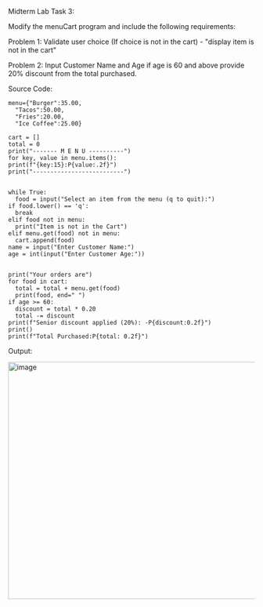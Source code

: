 Midterm Lab Task 3:

Modify the menuCart program and include the following requirements:

Problem 1: Validate user choice (If choice is not in the cart) - "display item is not in the cart"

Problem 2: Input Customer Name and Age if age is 60 and above provide 20% discount from the total purchased.

Source Code:

    menu={"Burger":35.00,
      "Tacos":50.00,
      "Fries":20.00,
      "Ice Coffee":25.00}
    
    cart = []
    total = 0
    print("------- M E N U ----------")
    for key, value in menu.items():
    print(f"{key:15}:P{value:.2f}")
    print("--------------------------")
    
    
    while True:
      food = input("Select an item from the menu (q to quit):")
    if food.lower() == 'q':
      break
    elif food not in menu:
      print("Item is not in the Cart")
    elif menu.get(food) not in menu:
      cart.append(food)
    name = input("Enter Customer Name:")
    age = int(input("Enter Customer Age:"))
    
    
    print("Your orders are")
    for food in cart:
      total = total + menu.get(food)
      print(food, end=" ")
    if age >= 60:
      discount = total * 0.20
      total -= discount
    print(f"Senior discount applied (20%): -P{discount:0.2f}")
    print()
    print(f"Total Purchased:P{total: 0.2f}")
Output:

<img width="621" height="484" alt="image" src="https://github.com/user-attachments/assets/74715f4f-9e2e-47a6-8202-7c021c429c6c" />

